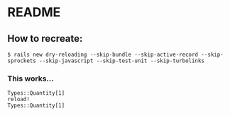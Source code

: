 # README

## How to recreate:

```
$ rails new dry-reloading --skip-bundle --skip-active-record --skip-sprockets --skip-javascript --skip-test-unit --skip-turbolinks
```

### This works...

```irb
Types::Quantity[1]
reload!
Types::Quantity[1]
```
